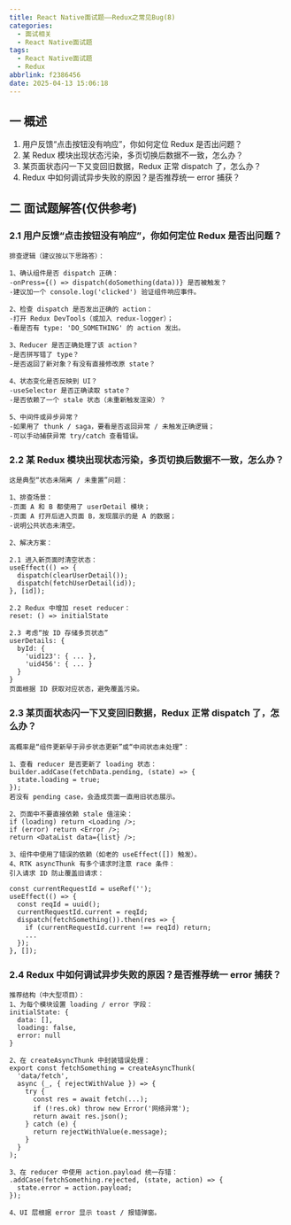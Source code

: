 ```yaml
---
title: React Native面试题——Redux之常见Bug(8)
categories:
  - 面试相关
  - React Native面试题
tags:
  - React Native面试题
  - Redux
abbrlink: f2386456
date: 2025-04-13 15:06:18
---
```

## 一 概述

1. 用户反馈“点击按钮没有响应”，你如何定位 Redux 是否出问题？
2. 某 Redux 模块出现状态污染，多页切换后数据不一致，怎么办？
3. 某页面状态闪一下又变回旧数据，Redux 正常 dispatch 了，怎么办？
4. Redux 中如何调试异步失败的原因？是否推荐统一 error 捕获？<!--more-->

## 二 面试题解答(仅供参考)

### 2.1 用户反馈“点击按钮没有响应”，你如何定位 Redux 是否出问题？

```
排查逻辑（建议按以下思路答）：

1、确认组件是否 dispatch 正确：
-onPress={() => dispatch(doSomething(data))} 是否被触发？
-建议加一个 console.log('clicked') 验证组件响应事件。

2、检查 dispatch 是否发出正确的 action：
-打开 Redux DevTools（或加入 redux-logger）；
-看是否有 type: 'DO_SOMETHING' 的 action 发出。

3、Reducer 是否正确处理了该 action？
-是否拼写错了 type？
-是否返回了新对象？有没有直接修改原 state？

4、状态变化是否反映到 UI？
-useSelector 是否正确读取 state？
-是否依赖了一个 stale 状态（未重新触发渲染）？

5、中间件或异步异常？
-如果用了 thunk / saga，要看是否返回异常 / 未触发正确逻辑；
-可以手动捕获异常 try/catch 查看错误。
```

### 2.2 某 Redux 模块出现状态污染，多页切换后数据不一致，怎么办？

```
这是典型“状态未隔离 / 未重置”问题：

1、排查场景：
-页面 A 和 B 都使用了 userDetail 模块；
-页面 A 打开后进入页面 B，发现展示的是 A 的数据；
-说明公共状态未清空。

2、解决方案：

2.1 进入新页面时清空状态：
useEffect(() => {
  dispatch(clearUserDetail());
  dispatch(fetchUserDetail(id));
}, [id]);

2.2 Redux 中增加 reset reducer：
reset: () => initialState

2.3 考虑“按 ID 存储多页状态”
userDetails: {
  byId: {
    'uid123': { ... },
    'uid456': { ... }
  }
}
页面根据 ID 获取对应状态，避免覆盖污染。
```

### 2.3 某页面状态闪一下又变回旧数据，Redux 正常 dispatch 了，怎么办？

```
高概率是“组件更新早于异步状态更新”或“中间状态未处理”：

1、查看 reducer 是否更新了 loading 状态：
builder.addCase(fetchData.pending, (state) => {
  state.loading = true;
});
若没有 pending case，会造成页面一直用旧状态展示。

2、页面中不要直接依赖 stale 值渲染：
if (loading) return <Loading />;
if (error) return <Error />;
return <DataList data={list} />;

3、组件中使用了错误的依赖（如老的 useEffect([]) 触发）。
4、RTK asyncThunk 有多个请求时注意 race 条件：
引入请求 ID 防止覆盖旧请求：

const currentRequestId = useRef('');
useEffect(() => {
  const reqId = uuid();
  currentRequestId.current = reqId;
  dispatch(fetchSomething()).then(res => {
    if (currentRequestId.current !== reqId) return;
    ...
  });
}, []);
```

### 2.4 Redux 中如何调试异步失败的原因？是否推荐统一 error 捕获？

```
推荐结构（中大型项目）：
1、为每个模块设置 loading / error 字段：
initialState: {
  data: [],
  loading: false,
  error: null
}

2、在 createAsyncThunk 中封装错误处理：
export const fetchSomething = createAsyncThunk(
  'data/fetch',
  async (_, { rejectWithValue }) => {
    try {
      const res = await fetch(...);
      if (!res.ok) throw new Error('网络异常');
      return await res.json();
    } catch (e) {
      return rejectWithValue(e.message);
    }
  }
);

3、在 reducer 中使用 action.payload 统一存错：
.addCase(fetchSomething.rejected, (state, action) => {
  state.error = action.payload;
});

4、UI 层根据 error 显示 toast / 报错弹窗。
```

